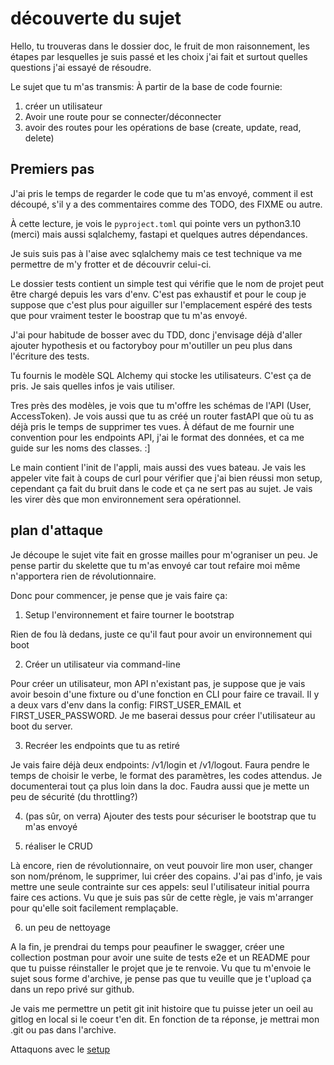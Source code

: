 # découverte du sujet

Hello, tu trouveras dans le dossier
doc, le fruit de mon raisonnement,
les étapes par lesquelles je suis passé
et les choix j'ai fait et surtout quelles
questions j'ai essayé de résoudre.

Le sujet que tu m'as transmis:
À partir de la base de code fournie:
1. créer un utilisateur
2. Avoir une route pour se connecter/déconnecter
3. avoir des routes pour les opérations de base
(create, update, read, delete)

## Premiers pas

J'ai pris le temps de regarder le code que tu
m'as envoyé, comment il est découpé, s'il y a des
commentaires comme des TODO, des FIXME ou autre.

À cette lecture, je vois le `pyproject.toml` qui
pointe vers un python3.10 (merci) mais aussi 
sqlalchemy, fastapi et quelques autres dépendances.

Je suis suis pas à l'aise avec sqlalchemy mais
ce test technique va me permettre de m'y frotter
et de découvrir celui-ci.

Le dossier tests contient un simple test 
qui vérifie que le nom de projet peut être
chargé depuis les vars d'env. C'est pas exhaustif
et pour le coup je suppose que c'est plus pour 
aiguiller sur l'emplacement espéré des tests que
pour vraiment tester le boostrap que tu m'as 
envoyé.

J'ai pour habitude de bosser avec du TDD, donc
j'envisage déjà d'aller ajouter hypothesis et 
ou factoryboy pour m'outiller un peu plus dans
l'écriture des tests.

Tu fournis le modèle SQL Alchemy qui stocke
les utilisateurs. C'est ça de pris. Je sais 
quelles infos je vais utiliser.

Tres près des modèles, je vois que tu m'offre
les schémas de l'API (User, AccessToken). Je
vois aussi que tu as créé un router fastAPI 
que où tu as déjà pris le temps de supprimer
tes vues. À défaut de me fournir une convention
pour les endpoints API, j'ai le format des données,
et ca me guide sur les noms des classes. :]

Le main contient l'init de l'appli, mais aussi
des vues bateau. Je vais les appeler vite fait
à coups de curl pour vérifier que j'ai bien
réussi mon setup, cependant ça fait du bruit 
dans le code et ça ne sert pas au sujet. Je vais
les virer dès que mon environnement sera 
opérationnel.

## plan d'attaque

Je découpe le sujet vite fait en grosse mailles
pour m'ograniser un peu. Je pense partir du 
skelette que tu m'as envoyé car tout refaire
moi même n'apportera rien de révolutionnaire.

Donc pour commencer, je pense que je vais faire ça:

1. Setup l'environnement et faire tourner le 
bootstrap

Rien de fou là dedans, juste ce qu'il faut pour 
avoir un environnement qui boot

2. Créer un utilisateur via command-line

Pour créer un utilisateur, mon API n'existant
pas, je suppose que je vais avoir besoin d'une
fixture ou d'une fonction en CLI pour faire
ce travail. Il y a deux vars d'env dans la config:
FIRST_USER_EMAIL et FIRST_USER_PASSWORD. 
Je me baserai dessus pour créer l'utilisateur
au boot du server.

3. Recréer les endpoints que tu as retiré

Je vais faire déjà deux endpoints: /v1/login et
/v1/logout. Faura pendre le temps de choisir le
verbe, le format des paramètres, les codes
attendus. Je documenterai tout ça plus loin
dans la doc. Faudra aussi que je mette un peu
de sécurité (du throttling?)

4. (pas sûr, on verra) Ajouter des tests pour sécuriser le bootstrap
que tu m'as envoyé

5. réaliser le CRUD

Là encore, rien de révolutionnaire,
on veut pouvoir lire mon user, 
changer son nom/prénom, le supprimer, lui créer
des copains. J'ai pas d'info, je vais
mettre une seule contrainte sur ces appels:
seul l'utilisateur initial pourra faire ces
actions. Vu que je suis pas sûr de cette règle,
je vais m'arranger pour qu'elle soit facilement 
remplaçable.

6. un peu de nettoyage

A la fin, je prendrai du temps pour peaufiner
le swagger, créer une collection postman
pour avoir une suite de tests e2e et un README
pour que tu puisse réinstaller le projet que je te
renvoie. Vu que tu m'envoie le sujet sous forme
d'archive, je pense pas que tu veuille que je 
t'upload ça dans un repo privé sur github.

Je vais me permettre un petit git init histoire 
que tu puisse jeter un oeil au gitlog en local
si le coeur t'en dit. En fonction de ta réponse,
je mettrai mon .git ou pas dans l'archive.

Attaquons avec le [setup](02-setup.md)